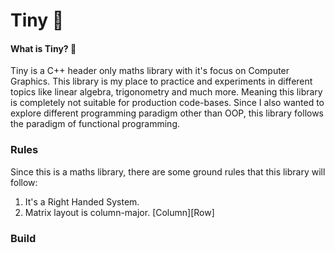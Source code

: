 # Tiny 🤏

#### What is Tiny? 👀

Tiny is a C++ header only maths library with it's focus on Computer Graphics. This library is my place to practice and experiments in different topics like linear algebra, trigonometry and much more. Meaning this library is completely not suitable for production code-bases. Since I also wanted to explore different programming paradigm other than OOP, this library follows the paradigm of functional programming. 

### Rules

Since this is a maths library, there are some ground rules that this library will follow:

1. It's a Right Handed System.
2. Matrix layout is column-major. [Column][Row]

### Build

